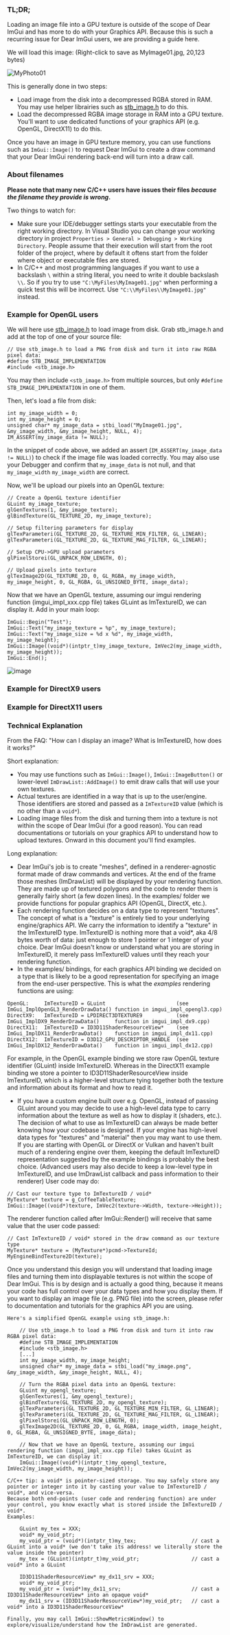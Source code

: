 ### TL;DR;

Loading an image file into a GPU texture is outside of the scope of Dear ImGui and has more to do with your Graphics API. Because this is such a recurring issue for Dear ImGui users, we are providing a guide here.

We will load this image: (Right-click to save as MyImage01.jpg, 20,123 bytes)

![MyPhoto01](https://raw.githubusercontent.com/wiki/ocornut/imgui/tutorials/MyImage01.jpg)

This is generally done in two steps:

- Load image from the disk into a decompressed RGBA stored in RAM. You may use helper librairies such as [stb_image.h](https://github.com/nothings/stb/blob/master/stb_image.h) to do this.
- Load the decompressed RGBA image storage in RAM into a GPU texture. You'll want to use dedicated functions of your graphics API (e.g. OpenGL, DirectX11) to do this.

Once you have an image in GPU texture memory, you can use functions such as `ImGui::Image()` to request Dear ImGui to create a draw command that your Dear ImGui rendering back-end will turn into a draw call.

### About filenames

**Please note that many new C/C++ users have issues their files _because the filename they provide is wrong_.**

Two things to watch for:
- Make sure your IDE/debugger settings starts your executable from the right working directory. In Visual Studio you can change your working directory in project `Properties > General > Debugging > Working Directory`. People assume that their execution will start from the root folder of the project, where by default it oftens start from the folder where object or executable files are stored.
- In C/C++ and most programming languages if you want to use a backslash `\` within a string literal, you need to write it double backslash `\\`. So if you try to use `"C:\MyFiles\MyImage01.jpg"` when performing a quick test this will be incorrect. Use `"C:\\MyFiles\\MyImage01.jpg"` instead.


### Example for OpenGL users

We will here use [stb_image.h](https://github.com/nothings/stb/blob/master/stb_image.h) to load image from disk. Grab stb_image.h and add at the top of one of your source file:

```
// Use stb_image.h to load a PNG from disk and turn it into raw RGBA pixel data:
#define STB_IMAGE_IMPLEMENTATION
#include <stb_image.h>
```
You may then include `<stb_image.h>` from multiple sources, but only `#define STB_IMAGE_IMPLEMENTATION` in one of them.

Then, let's load a file from disk:

```
int my_image_width = 0;
int my_image_height = 0;
unsigned char* my_image_data = stbi_load("MyImage01.jpg", &my_image_width, &my_image_height, NULL, 4);
IM_ASSERT(my_image_data != NULL);
```

In the snippet of code above, we added an assert (`IM_ASSERT(my_image_data != NULL)`) to check if the image file was loaded correctly. You may also use your Debugger and confirm that `my_image_data` is not null, and that `my_image_width` `my_image_width` are correct.

Now, we'll be upload our pixels into an OpenGL texture:

```
// Create a OpenGL texture identifier
GLuint my_image_texture;
glGenTextures(1, &my_image_texture);
glBindTexture(GL_TEXTURE_2D, my_image_texture);

// Setup filtering parameters for display
glTexParameteri(GL_TEXTURE_2D, GL_TEXTURE_MIN_FILTER, GL_LINEAR);
glTexParameteri(GL_TEXTURE_2D, GL_TEXTURE_MAG_FILTER, GL_LINEAR);

// Setup CPU->GPU upload parameters
glPixelStorei(GL_UNPACK_ROW_LENGTH, 0);

// Upload pixels into texture
glTexImage2D(GL_TEXTURE_2D, 0, GL_RGBA, my_image_width, my_image_height, 0, GL_RGBA, GL_UNSIGNED_BYTE, image_data);
```

Now that we have an OpenGL texture, assuming our imgui rendering function (imgui_impl_xxx.cpp file) takes GLuint as ImTextureID, we can display it. Add in your main loop:

```
ImGui::Begin("Test");
ImGui::Text("my_image_texture = %p", my_image_texture);
ImGui::Text("my_image_size = %d x %d", my_image_width, my_image_height);
ImGui::Image((void*)(intptr_t)my_image_texture, ImVec2(my_image_width, my_image_height));
ImGui::End();
```

![image](https://user-images.githubusercontent.com/8225057/65341917-d3d35100-dbd1-11e9-9f13-6d99a6f1a891.png)

### Example for DirectX9 users

### Example for DirectX11 users

### Technical Explanation

From the FAQ: "How can I display an image? What is ImTextureID, how does it works?"

Short explanation:
- You may use functions such as `ImGui::Image()`, `ImGui::ImageButton()` or lower-level `ImDrawList::AddImage()` to emit draw calls that will use your own textures.
- Actual textures are identified in a way that is up to the user/engine. Those identifiers are stored and passed as a `ImTextureID` value (which is no other than a `void*`).
- Loading image files from the disk and turning them into a texture is not within the scope of Dear ImGui (for a good reason). You can read documentations or tutorials on your graphics API to understand how to upload textures. Onward in this document you'll find examples.

Long explanation:
- Dear ImGui's job is to create "meshes", defined in a renderer-agnostic format made of draw commands and vertices. At the end of the frame those meshes (ImDrawList) will be displayed by your rendering function. They are made up of textured polygons and the code to render them is generally fairly short (a few dozen lines). In the examples/ folder we provide functions for popular graphics API (OpenGL, DirectX, etc.).
- Each rendering function decides on a data type to represent "textures". The concept of what is a "texture" is entirely tied to your underlying engine/graphics API. We carry the information to identify a "texture" in the ImTextureID type. ImTextureID is nothing more that a void*, aka 4/8 bytes worth of data: just enough to store 1 pointer or 1 integer of your choice. Dear ImGui doesn't know or understand what you are storing in ImTextureID, it merely pass ImTextureID values until they reach your rendering function.
- In the examples/ bindings, for each graphics API binding we decided on a type that is likely to be a good representation for specifying an image from the end-user perspective. This is what the _examples_ rendering functions are using:
```
OpenGL:     ImTextureID = GLuint                       (see ImGui_ImplOpenGL3_RenderDrawData() function in imgui_impl_opengl3.cpp)
DirectX9:   ImTextureID = LPDIRECT3DTEXTURE9           (see ImGui_ImplDX9_RenderDrawData()     function in imgui_impl_dx9.cpp)
DirectX11:  ImTextureID = ID3D11ShaderResourceView*    (see ImGui_ImplDX11_RenderDrawData()    function in imgui_impl_dx11.cpp)
DirectX12:  ImTextureID = D3D12_GPU_DESCRIPTOR_HANDLE  (see ImGui_ImplDX12_RenderDrawData()    function in imgui_impl_dx12.cpp)
```
For example, in the OpenGL example binding we store raw OpenGL texture identifier (GLuint) inside ImTextureID. Whereas in the DirectX11 example binding we store a pointer to ID3D11ShaderResourceView inside ImTextureID, which is a higher-level structure tying together both the texture and information about its format and how to read it.
- If you have a custom engine built over e.g. OpenGL, instead of passing GLuint around you may decide to use a high-level data type to carry information about the texture as well as how to display it (shaders, etc.). The decision of what to use as ImTextureID can always be made better knowing how your codebase is designed. If your engine has high-level data types for "textures" and "material" then you may want to use them. If you are starting with OpenGL or DirectX or Vulkan and haven't built much of a rendering engine over them, keeping the default ImTextureID representation suggested by the example bindings is probably the best choice. (Advanced users may also decide to keep a low-level type in ImTextureID, and use ImDrawList callback and pass information to their renderer)
User code may do:
```
// Cast our texture type to ImTextureID / void*
MyTexture* texture = g_CoffeeTableTexture;
ImGui::Image((void*)texture, ImVec2(texture->Width, texture->Height));
```
The renderer function called after ImGui::Render() will receive that same value that the user code passed:
```
// Cast ImTextureID / void* stored in the draw command as our texture type
MyTexture* texture = (MyTexture*)pcmd->TextureId;
MyEngineBindTexture2D(texture);
```
Once you understand this design you will understand that loading image files and turning them into displayable textures is not within the scope of Dear ImGui. This is by design and is actually a good thing, because it means your code has full control over your data types and how you display them. If you want to display an image file (e.g. PNG file) into the screen, please refer to documentation and tutorials for the graphics API you are using.

    Here's a simplified OpenGL example using stb_image.h:

        // Use stb_image.h to load a PNG from disk and turn it into raw RGBA pixel data:
        #define STB_IMAGE_IMPLEMENTATION
        #include <stb_image.h>
        [...]
        int my_image_width, my_image_height;
        unsigned char* my_image_data = stbi_load("my_image.png", &my_image_width, &my_image_height, NULL, 4);

        // Turn the RGBA pixel data into an OpenGL texture:
        GLuint my_opengl_texture;
        glGenTextures(1, &my_opengl_texture);
        glBindTexture(GL_TEXTURE_2D, my_opengl_texture);
        glTexParameteri(GL_TEXTURE_2D, GL_TEXTURE_MIN_FILTER, GL_LINEAR);
        glTexParameteri(GL_TEXTURE_2D, GL_TEXTURE_MAG_FILTER, GL_LINEAR);
        glPixelStorei(GL_UNPACK_ROW_LENGTH, 0);
        glTexImage2D(GL_TEXTURE_2D, 0, GL_RGBA, image_width, image_height, 0, GL_RGBA, GL_UNSIGNED_BYTE, image_data);

        // Now that we have an OpenGL texture, assuming our imgui rendering function (imgui_impl_xxx.cpp file) takes GLuint as ImTextureID, we can display it:
        ImGui::Image((void*)(intptr_t)my_opengl_texture, ImVec2(my_image_width, my_image_height));

    C/C++ tip: a void* is pointer-sized storage. You may safely store any pointer or integer into it by casting your value to ImTextureID / void*, and vice-versa.
    Because both end-points (user code and rendering function) are under your control, you know exactly what is stored inside the ImTextureID / void*.
    Examples:

        GLuint my_tex = XXX;
        void* my_void_ptr;
        my_void_ptr = (void*)(intptr_t)my_tex;                  // cast a GLuint into a void* (we don't take its address! we literally store the value inside the pointer)
        my_tex = (GLuint)(intptr_t)my_void_ptr;                 // cast a void* into a GLuint

        ID3D11ShaderResourceView* my_dx11_srv = XXX;
        void* my_void_ptr;
        my_void_ptr = (void*)my_dx11_srv;                       // cast a ID3D11ShaderResourceView* into an opaque void*
        my_dx11_srv = (ID3D11ShaderResourceView*)my_void_ptr;   // cast a void* into a ID3D11ShaderResourceView*

    Finally, you may call ImGui::ShowMetricsWindow() to explore/visualize/understand how the ImDrawList are generated.
